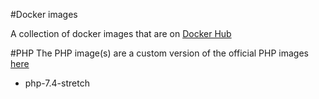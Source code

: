 #Docker images

A collection of docker images that are on [Docker Hub](https://hub.docker.com/)

#PHP
The PHP image(s) are a custom version of the official PHP images [here](https://github.com/docker-library/php) 

- php-7.4-stretch